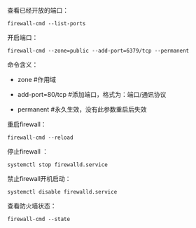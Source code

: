 查看已经开放的端口：

~~~
firewall-cmd --list-ports  
~~~

开启端口：

~~~
firewall-cmd --zone=public --add-port=6379/tcp --permanent  
~~~

命令含义：

- zone #作用域

- add-port=80/tcp #添加端口，格式为：端口/通讯协议

- permanent #永久生效，没有此参数重启后失效

重启firewall：

~~~
firewall-cmd --reload  
~~~

停止firewall ：

~~~
systemctl stop firewalld.service  
~~~

禁止firewall开机启动：  

~~~
systemctl disable firewalld.service   
~~~

查看防火墙状态：

~~~
firewall-cmd --state
~~~



